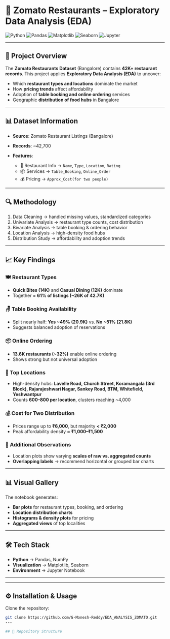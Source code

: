 # 🍴 Zomato Restaurants – Exploratory Data Analysis (EDA)

![Python](https://img.shields.io/badge/Python-3.8%2B-blue)
![Pandas](https://img.shields.io/badge/Library-Pandas-orange)
![Matplotlib](https://img.shields.io/badge/Visualization-Matplotlib-green)
![Seaborn](https://img.shields.io/badge/Visualization-Seaborn-purple)
![Jupyter](https://img.shields.io/badge/Notebook-Jupyter-lightgrey)

---

## 📌 Project Overview

The **Zomato Restaurants Dataset** (Bangalore) contains **42K+ restaurant records**.
This project applies **Exploratory Data Analysis (EDA)** to uncover:

* Which **restaurant types and locations** dominate the market
* How **pricing trends** affect affordability
* Adoption of **table booking and online ordering** services
* Geographic **distribution of food hubs** in Bangalore

---

## 📊 Dataset Information

* **Source**: Zomato Restaurant Listings (Bangalore)
* **Records**: \~42,700
* **Features**:

  * 🧑 Restaurant Info → `Name`, `Type`, `Location`, `Rating`
  * 📦 Services → `Table_Booking`, `Online_Order`
  * 💰 Pricing → `Approx_Cost(for two people)`

---

## 🔍 Methodology

1. Data Cleaning → handled missing values, standardized categories
2. Univariate Analysis → restaurant type counts, cost distribution
3. Bivariate Analysis → table booking & ordering behavior
4. Location Analysis → high-density food hubs
5. Distribution Study → affordability and adoption trends

---

## 📈 Key Findings

### 🍽️ Restaurant Types

* **Quick Bites (14K)** and **Casual Dining (12K)** dominate
* Together ≈ **61% of listings (\~26K of 42.7K)**

### 🪑 Table Booking Availability

* Split nearly half: **Yes \~49% (20.9K)** vs. **No \~51% (21.8K)**
* Suggests balanced adoption of reservations

### 📦 Online Ordering

* **13.6K restaurants (\~32%)** enable online ordering
* Shows strong but not universal adoption

### 📍 Top Locations

* High-density hubs: **Lavelle Road, Church Street, Koramangala (3rd Block), Rajarajeshwari Nagar, Sankey Road, BTM, Whitefield, Yeshwantpur**
* Counts **600–800 per location**, clusters reaching \~4,000

### 💰 Cost for Two Distribution

* Prices range up to **₹6,000**, but majority **< ₹2,000**
* Peak affordability density ≈ **₹1,000–₹1,500**

### 🧭 Additional Observations

* Location plots show varying **scales of raw vs. aggregated counts**
* **Overlapping labels** → recommend horizontal or grouped bar charts

---

## 📊 Visual Gallery

The notebook generates:

* **Bar plots** for restaurant types, booking, and ordering
* **Location distribution charts**
* **Histograms & density plots** for pricing
* **Aggregated views** of top localities

---

## 🛠️ Tech Stack
- **Python** → Pandas, NumPy  
- **Visualization** → Matplotlib, Seaborn  
- **Environment** → Jupyter Notebook 

---

---

## ⚙️ Installation & Usage

Clone the repository:
```bash
git clone https://github.com/G-Monesh-Reddy/EDA_ANALYSIS_ZOMATO.git
---

## 📂 Repository Structure
